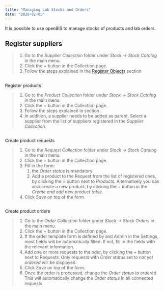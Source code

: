 ```yaml
---
title: "Managing Lab Stocks and Orders"
date: "2020-02-05"
---
```


  
It is possible to use openBIS to manage stocks of products and lab orders.  
  

## Register suppliers

> 1. Go to the _Supplier Collection_ folder under _Stock -> Stock Catalog_ in the main menu.
> 2. Click the + button in the Collection page.
> 3. Follow the steps explained in the [Register Objects](#registerobject) section

##   
Register products

> 1. Go to the _Product Collection_ folder under _Stock -> Stock Catalog_ in the main menu.
> 2. Click the + button in the Collection page.
> 3. Follow the steps explained in section .
> 4. In addition, a supplier needs to be added as parent. Select a supplier from the list of suppliers registered in the _Supplier Collection_.

##   
Create product requests

> 1. Go to the _Request Collection_ folder under _Stock -> Stock Catalog_ in the main menu.
> 2. Click the + button in the Collection page.
> 3. Fill in the form:
>     1. the _Order status_ is mandatory
>     2. Add a product to the Request from the list of registered ones, by clicking the + button next to _Products_. Alternatively you can also create a new product, by clicking the + button in the _Create and add new product table_.
> 4. Click _Save_ on top of the form.

##   
Create product orders

> 1. Go to the _Order Collection_ folder under _Stock -> Stock Orders_ in the main menu.
> 2. Click the + button in the Collection page.
> 3. If the order template form is defined by and Admin in the Settings, most fields will be automatically filled. If not, fill in the fields with the relevant information.
> 4. Add one or more requests to the oder, by clicking the + button next to Requests. Only requests with _Order status_ set to _not yet ordered_ will be displayed.
> 5. Click _Save_ on top of the form.
> 6. Once the order is processed, change the _Order status_ to _ordered_. This will automatically change the _Order status_ in all connected requests.
